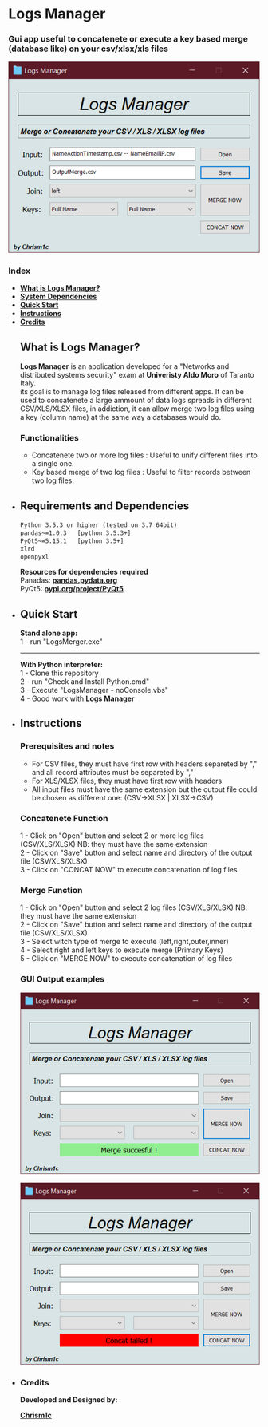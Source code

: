 # Logs Manager
### Gui app useful to concatenete or execute a key based merge (database like) on your csv/xlsx/xls files<br>
<p align="center">
  <img src="src/images/logsmanager_image.png">
</p>

### Index

- [**What is Logs Manager?**](#what-is-logs-manager)
- [**System Dependencies**](#requirements-and-dependencies)
- [**Quick Start**](#quick-start)
- [**Instructions**](#instructions)
- [**Credits**](#credits)

<ul>


## What is Logs Manager?

**Logs Manager** is an application developed for a "Networks and distributed systems security" exam 
at **Univeristy Aldo Moro** of Taranto Italy. <br>
its goal is to manage log files released from different apps. 
It can be used to concatenete a large ammount of data logs spreads in different CSV/XLS/XLSX files, 
in addiction, it can allow merge two log files using a key (column name) at the same way a databases would do.

### Functionalities
<ul>

<li>
    Concatenete two or more log files : Useful to unify different files into a single one.
</li>
<li>
    Key based merge of two log files : Useful to filter records between two log files.
</li>

</ul>


<li>

## Requirements and Dependencies
```
Python 3.5.3 or higher (tested on 3.7 64bit)
pandas~=1.0.3   [python 3.5.3+]
PyQt5~=5.15.1   [python 3.5+]
xlrd
openpyxl
 ```  
	
**Resources for dependencies required** <br>
Panadas: [**pandas.pydata.org**](https://pandas.pydata.org/) <br>
PyQt5: [**pypi.org/project/PyQt5**](https://pypi.org/project/PyQt5/) <br>

</li>
<li>

## Quick Start

**Stand alone app:**<br>
1 - run "LogsMerger.exe"
___
**With Python interpreter:**<br>
1 - Clone this repository <br> 
2 - run "Check and Install Python.cmd" <br>
3 - Execute "LogsManager - noConsole.vbs"<br> 
4 - Good work with **Logs Manager** <br>


</li>
<li>


## Instructions

### Prerequisites and notes
- For CSV files, they must have first row with headers separeted by "," and all record attributes must be separeted by ","
- For XLS/XLSX files, they must have first row with headers
- All input files must have the same extension but the output file could be chosen as different one: (CSV->XLSX | XLSX->CSV)

### Concatenete Function <br> 
1 - Click on "Open" button and select 2 or more log files (CSV/XLS/XLSX) NB: they must have the same extension<br>
2 - Click on "Save" button and select name and directory of the output file (CSV/XLS/XLSX)<br>
3 - Click on "CONCAT NOW" to execute concatenation of log files<br> 

### Merge Function <br>
1 - Click on "Open" button and select 2 log files (CSV/XLS/XLSX) NB: they must have the same extension<br>
2 - Click on "Save" button and select name and directory of the output file (CSV/XLS/XLSX)<br>
3 - Select witch type of merge to execute (left,right,outer,inner)<br>
4 - Select right and left keys to execute merge (Primary Keys)<br>
5 - Click on "MERGE NOW" to execute concatenation of log files<br>

### GUI Output examples <br>

<p align="center">
  <img src="src/images/logsmanager_image_succesful.png">
</p>
<p align="center">
  <img src="src/images/logsmanager_image_failed.png">
</p>
</li>
<li>

### Credits

**Developed and Designed by:**

[**Chrism1c**](https://github.com/Chrism1c)

</li>
</ul>

